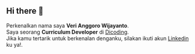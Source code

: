 ## Hi there 👋

Perkenalkan nama saya **Veri Anggoro Wijayanto**.<br>
Saya seorang **Curriculum Developer** di [Dicoding](https://www.dicoding.com/).<br>
Jika kamu tertarik untuk berkenalan denganku, silakan ikuti akun [Linkedin](https://www.linkedin.com/in/verianggorow/) ku ya!.
